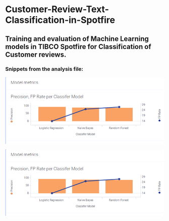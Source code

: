 # Customer-Review-Text-Classification-in-Spotfire
## Training and evaluation of Machine Learning models in TIBCO Spotfire for Classification of Customer reviews.

### Snippets from the analysis file:


![precision-fprate.png](images/precision-fprate.png)


![punct-percent-distr.png](images/precision-fprate.png)
